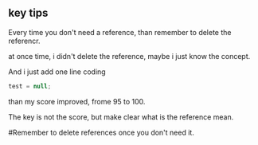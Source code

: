 ## key tips

Every time you don't need a reference, than remember to delete the referencr.

at once time, i didn't delete the reference, maybe i just know the concept.

And i just add one line coding
```java
test = null;
```
than my score improved, frome 95 to 100.

The key is not the score, but make clear what is the reference mean.

#Remember to delete references once you don't need it.
